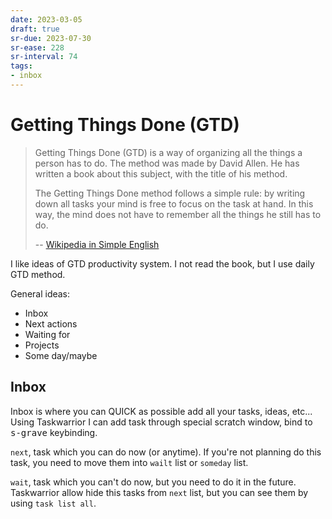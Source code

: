 ```yaml
---
date: 2023-03-05
draft: true
sr-due: 2023-07-30
sr-ease: 228
sr-interval: 74
tags:
- inbox
---
```


# Getting Things Done (GTD)

> Getting Things Done (GTD) is a way of organizing all the things a person has
> to do. The method was made by David Allen. He has written a book about this
> subject, with the title of his method.
>
> The Getting Things Done method follows a simple rule: by writing down all
> tasks your mind is free to focus on the task at hand. In this way, the mind
> does not have to remember all the things he still has to do.
>
> -- [Wikipedia in Simple English](https://simple.wikipedia.org/wiki/Getting_Things_Done)

I like ideas of GTD productivity system. I not read the book, but I use daily
GTD method.

General ideas:
- Inbox
- Next actions
- Waiting for
- Projects
- Some day/maybe

## Inbox

Inbox is where you can QUICK as possible add all your tasks, ideas, etc...
Using Taskwarrior I can add task through special scratch window, bind to
<kbd>s-grave</kbd> keybinding.

`next`, task which you can do now (or anytime). If you're not planning do this
task, you need to move them into `wailt` list or `someday` list.

`wait`, task which you can't do now, but you need to do it in the future.
Taskwarrior allow hide this tasks from `next` list, but you can see them by
using `task list all`.